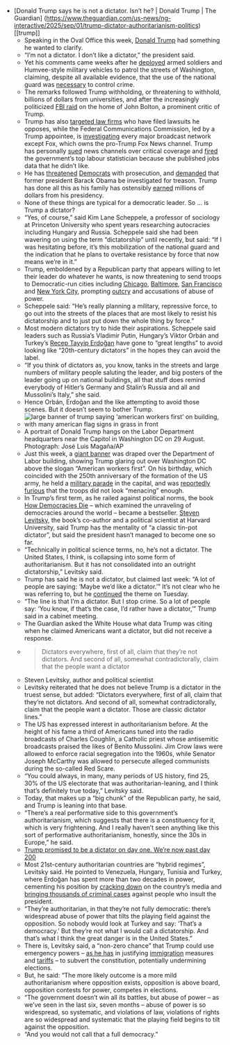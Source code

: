 - [Donald Trump says he is not a dictator. Isn’t he? | Donald Trump | The Guardian] (https://www.theguardian.com/us-news/ng-interactive/2025/sep/01/trump-dictator-authoritarianism-politics) [[trump]]
	- Speaking in the Oval Office this week, [Donald Trump](https://www.theguardian.com/us-news/donaldtrump) had something he wanted to clarify.
	- “I’m not a dictator. I don’t like a dictator,” the president said.
	- Yet his comments came weeks after he [deployed](https://www.theguardian.com/us-news/2025/aug/12/mayor-national-guard-washington-dc) armed soldiers and Humvee-style military vehicles to patrol the streets of Washington, claiming, despite all available evidence, that the use of the national guard was [necessary](https://www.theguardian.com/us-news/2025/aug/11/trump-washington-dc-crime) to control crime.
	- The remarks followed Trump withholding, or threatening to withhold, billions of dollars from universities, and after the increasingly politicized [FBI raid](https://www.theguardian.com/us-news/2025/aug/22/fbi-raids-john-bolton-house) on the home of John Bolton, a prominent critic of Trump.
	- Trump has also [targeted law firms](https://www.theguardian.com/commentisfree/2025/apr/04/trump-attacks-law-firms) who have filed lawsuits he opposes, while the Federal Communications Commission, led by a Trump appointee, is [investigating](https://www.theguardian.com/us-news/2025/jan/22/fcc-reinstates-complaints-abc-cbs-nbc) every major broadcast network except Fox, which owns the pro-Trump Fox News channel. Trump has personally [sued](https://www.theguardian.com/us-news/2024/nov/15/trump-sues-media-outlets-bias) news channels over critical coverage and [fired](https://www.theguardian.com/us-news/2025/aug/01/trump-fires-erika-mcentarfer-labor-statistics) the government’s top labour statistician because she published jobs data that he didn’t like.
	- He has [threatened](https://www.theguardian.com/us-news/article/2024/sep/08/trump-threatens-jail-adversaries) [Democrats](https://www.axios.com/2025/06/26/trump-democrats-iran-leak-prosecution-threat) with prosecution, and [demanded](https://www.theguardian.com/us-news/2025/jul/24/justice-department-obama-2016-election) that former president Barack Obama be investigated for treason. Trump has done all this as his family has ostensibly [earned](https://www.newyorker.com/magazine/2025/08/18/the-number?%5Fsp=456cd044-116b-4a09-bdd6-361a44d05e5e.1755026184663) millions of dollars from his presidency.
	- None of these things are typical for a democratic leader. So … is Trump a dictator?
	- “Yes, of course,” said Kim Lane Scheppele, a professor of sociology at Princeton University who spent years researching autocracies including Hungary and Russia. Scheppele said she had been wavering on using the term “dictatorship” until recently, but said: “If I was hesitating before, it’s this mobilization of the national guard and the indication that he plans to overtake resistance by force that now means we’re in it.”
	- Trump, emboldened by a Republican party that appears willing to let their leader do whatever he wants, is now threatening to send troops to Democratic-run cities including [Chicago](https://www.theguardian.com/us-news/2025/aug/28/trump-administration-military-base-chicago), [Baltimore](https://www.theguardian.com/us-news/2025/aug/15/trump-dc-national-guard-crime-rates), [San Francisco](https://www.theguardian.com/us-news/2025/aug/23/sanctuary-cities-trump-administration-funding) and [New York City](https://www.theguardian.com/us-news/2025/aug/22/trump-troops-dc-new-york-chicago), prompting [outcry](https://www.nytimes.com/2025/08/28/us/politics/democratic-governors-trump-troops.html) and accusations of abuse of power.
	- Scheppele said: “He’s really planning a military, repressive force, to go out into the streets of the places that are most likely to resist his dictatorship and to just put down the whole thing by force.”
	- Most modern dictators try to hide their aspirations. Scheppele said leaders such as Russia’s Vladimir Putin, Hungary’s Viktor Orbán and Turkey’s [Recep Tayyip Erdoğan](https://www.theguardian.com/world/recep-tayyip-erdogan) have gone to “great lengths” to avoid looking like “20th-century dictators” in the hopes they can avoid the label.
	- “If you think of dictators as, you know, tanks in the streets and large numbers of military people saluting the leader, and big posters of the leader going up on national buildings, all that stuff does remind everybody of Hitler’s Germany and Stalin’s Russia and all and Mussolini’s Italy,” she said.
	- Hence Orbán, Erdoğan and the like attempting to avoid those scenes. But it doesn’t seem to bother Trump.
	- ![large banner of trump saying ‘american workers first’ on building, with many american flag signs in grass in front](https://i.guim.co.uk/img/media/2a0ab31ea58f295013a6d44ed01d67a1aa5081f3/0_0_5980_3987/master/5980.jpg?width=445&dpr=1&s=none&crop=none)[](https://www.theguardian.com/us-news/ng-interactive/2025/sep/01/trump-dictator-authoritarianism-politics#img-2)
	- A portrait of Donald Trump hangs on the Labor Department headquarters near the Capitol in Washington DC on 29 August. Photograph: José Luis Magaña/AP
	- Just this week, a [giant banner](https://www.newsweek.com/department-labor-trump-portrait-2119185) was draped over the Department of Labor building, showing Trump glaring out over Washington DC above the slogan “American workers first”. On his birthday, which coincided with the 250th anniversary of the formation of the US army, he held a [military parade](https://www.theguardian.com/us-news/2025/jun/14/trump-military-parade) in the capital, and was [reportedly furious](https://www.thedailybeast.com/trump-reamed-out-hegseth-for-flop-birthday-parade-author/) that the troops did not look “menacing” enough.
	- In Trump’s first term, as he railed against political norms, the book [How Democracies Die](https://www.theguardian.com/books/2018/jan/08/how-democracies-die-by-steven-levitsky-and-daniel-ziblatt-review) – which examined the unraveling of democracies around the world – became a bestseller. [Steven Levitsky](https://www.theguardian.com/us-news/commentisfree/2018/jan/21/this-is-how-democracies-die), the book’s co-author and a political scientist at Harvard University, said Trump has the mentality of “a classic tin-pot dictator”, but said the president hasn’t managed to become one so far.
	- “Technically in political science terms, no, he’s not a dictator. The United States, I think, is collapsing into some form of authoritarianism. But it has not consolidated into an outright dictatorship,” Levitsky said.
	- Trump has said he is not a dictator, but claimed last week: “A lot of people are saying: ‘Maybe we’d like a dictator.’” It’s not clear who he was referring to, but he [continued](https://rollcall.com/factbase/trump/transcript/donald-trump-remarks-cabinet-meeting-white-house-august-26-2025/) the theme on Tuesday.
	- “The line is that I’m a dictator. But I stop crime. So a lot of people say: ‘You know, if that’s the case, I’d rather have a dictator,’” Trump said in a cabinet meeting.
	- The Guardian asked the White House what data Trump was citing when he claimed Americans want a dictator, but did not receive a response.
	- > Dictators everywhere, first of all, claim that they’re not dictators. And second of all, somewhat contradictorally, claim that the people want a dictator
	- Steven Levitsky, author and political scientist
	- Levitsky reiterated that he does not believe Trump is a dictator in the truest sense, but added: “Dictators everywhere, first of all, claim that they’re not dictators. And second of all, somewhat contradictorally, claim that the people want a dictator. Those are classic dictator lines.”
	- The US has expressed interest in authoritarianism before. At the height of his fame a third of Americans tuned into the radio broadcasts of Charles Coughlin, a Catholic priest whose antisemitic broadcasts praised the likes of Benito Mussolini. Jim Crow laws were allowed to enforce racial segregation into the 1960s, while Senator Joseph McCarthy was allowed to persecute alleged communists during the so-called Red Scare.
	- “You could always, in many, many periods of US history, find 25, 30% of the US electorate that was authoritarian-leaning, and I think that’s definitely true today,” Levitsky said.
	- Today, that makes up a “big chunk” of the Republican party, he said, and Trump is leaning into that base.
	- “There’s a real performative side to this government’s authoritarianism, which suggests that there is a constituency for it, which is very frightening. And I really haven’t seen anything like this sort of performative authoritarianism, honestly, since the 30s in Europe,” he said.
	- [Trump promised to be a dictator on day one. We’re now past day 200](https://www.theguardian.com/us-news/2025/aug/10/donald-trump-authoritarian-democracy)
	- Most 21st-century authoritarian countries are “hybrid regimes”, Levitsky said. He pointed to Venezuela, Hungary, Tunisia and Turkey, where Erdoğan has spent more than two decades in power, cementing his position by [cracking down](https://www.theguardian.com/commentisfree/2016/mar/06/the-guardian-view-on-the-turkish-crackdown-on-the-media-unjustified-and-undemocratic) on the country’s media and [bringing thousands of criminal cases](https://www.nytimes.com/2016/03/03/world/europe/crackdown-dissent-turkey-insults-recep-tayyip-erdogan.html) against people who insult the president.
	- “They’re authoritarian, in that they’re not fully democratic: there’s widespread abuse of power that tilts the playing field against the opposition. So nobody would look at Turkey and say: ‘That’s a democracy.’ But they’re not what I would call a dictatorship. And that’s what I think the great danger is in the United States.”
	- There is, Levitsky said, a “non-zero chance” that Trump could use emergency powers – [as he has](https://www.theguardian.com/us-news/2025/jun/23/trump-emergency-declarations-politics-law) in justifying [immigration](https://www.theguardian.com/us-news/2025/jan/20/trump-immigration-emergency-executive-order) measures and [tariffs](https://www.theguardian.com/us-news/2025/aug/30/trump-tariffs-explainer) – to subvert the constitution, potentially undermining elections.
	- But, he said: “The more likely outcome is a more mild authoritarianism where opposition exists, opposition is above board, opposition contests for power, competes in elections.
	- “The government doesn’t win all its battles, but abuse of power – as we’ve seen in the last six, seven months – abuse of power is so widespread, so systematic, and violations of law, violations of rights are so widespread and systematic that the playing field begins to tilt against the opposition.
	- “And you would not call that a full democracy.”